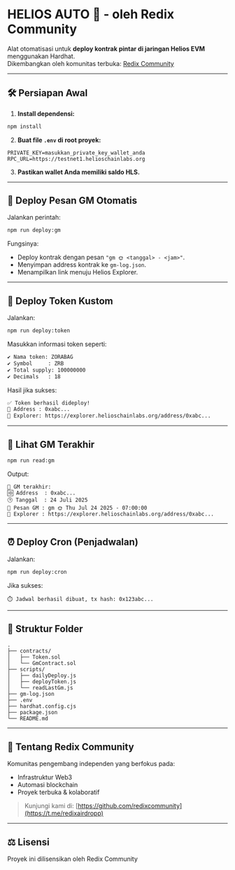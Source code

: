 # HELIOS AUTO 🔁 - oleh Redix Community

Alat otomatisasi untuk **deploy kontrak pintar di jaringan Helios EVM** menggunakan Hardhat.  
Dikembangkan oleh komunitas terbuka: [Redix Community](https://t.me/redixairdropp)

---

## 🛠️ Persiapan Awal

1. **Install dependensi:**

```bash
npm install
```

2. **Buat file `.env` di root proyek:**

```
PRIVATE_KEY=masukkan_private_key_wallet_anda
RPC_URL=https://testnet1.helioschainlabs.org
```

3. **Pastikan wallet Anda memiliki saldo HLS.**

---

## 🚀 Deploy Pesan GM Otomatis

Jalankan perintah:

```bash
npm run deploy:gm
```

Fungsinya:
- Deploy kontrak dengan pesan `"gm 🌞 <tanggal> - <jam>"`.
- Menyimpan address kontrak ke `gm-log.json`.
- Menampilkan link menuju Helios Explorer.

---

## 🚀 Deploy Token Kustom

Jalankan:

```bash
npm run deploy:token
```

Masukkan informasi token seperti:

```bash
✔ Nama token: ZORABAG
✔ Symbol     : ZRB
✔ Total supply: 100000000
✔ Decimals   : 18
```

Hasil jika sukses:

```bash
✅ Token berhasil dideploy!
📍 Address : 0xabc...
🔗 Explorer: https://explorer.helioschainlabs.org/address/0xabc...
```

---

## 📖 Lihat GM Terakhir

```bash
npm run read:gm
```

Output:

```
📍 GM terakhir:
🆔 Address  : 0xabc...
🕒 Tanggal  : 24 Juli 2025
💬 Pesan GM : gm 🌞 Thu Jul 24 2025 - 07:00:00
🔗 Explorer : https://explorer.helioschainlabs.org/address/0xabc...
```

---

## ⏰ Deploy Cron (Penjadwalan)

Jalankan:

```bash
npm run deploy:cron
```

Jika sukses:

```
⏱️ Jadwal berhasil dibuat, tx hash: 0x123abc...
```

---

## 📂 Struktur Folder

```
.
├── contracts/
│   ├── Token.sol
│   └── GmContract.sol
├── scripts/
│   ├── dailyDeploy.js
│   ├── deployToken.js
│   └── readLastGm.js
├── gm-log.json
├── .env
├── hardhat.config.cjs
├── package.json
└── README.md
```

---

## 🤝 Tentang Redix Community

Komunitas pengembang independen yang berfokus pada:
- Infrastruktur Web3
- Automasi blockchain
- Proyek terbuka & kolaboratif

> Kunjungi kami di: [https://github.com/redixcommunity](https://t.me/redixairdropp)

---

## ⚖️ Lisensi

Proyek ini dilisensikan oleh Redix Community

